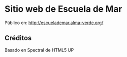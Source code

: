 # Sitio web de Escuela de Mar

Público en: http://escuelademar.alma-verde.org/


## Créditos

Basado en Spectral de HTML5 UP
